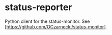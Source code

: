 # status-reporter
Python client for the status-monitor. See [https://github.com/OCzarnecki/status-monitor].
